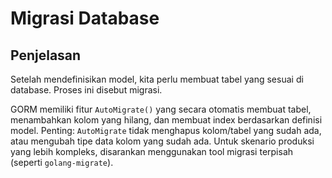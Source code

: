 # Migrasi Database

## Penjelasan

Setelah mendefinisikan model, kita perlu membuat tabel yang sesuai di database. Proses ini disebut migrasi.

GORM memiliki fitur `AutoMigrate()` yang secara otomatis membuat tabel, menambahkan kolom yang hilang, dan membuat index berdasarkan definisi model.
Penting: `AutoMigrate` tidak menghapus kolom/tabel yang sudah ada, atau mengubah tipe data kolom yang sudah ada. Untuk skenario produksi yang lebih kompleks, disarankan menggunakan tool migrasi terpisah (seperti `golang-migrate`).

